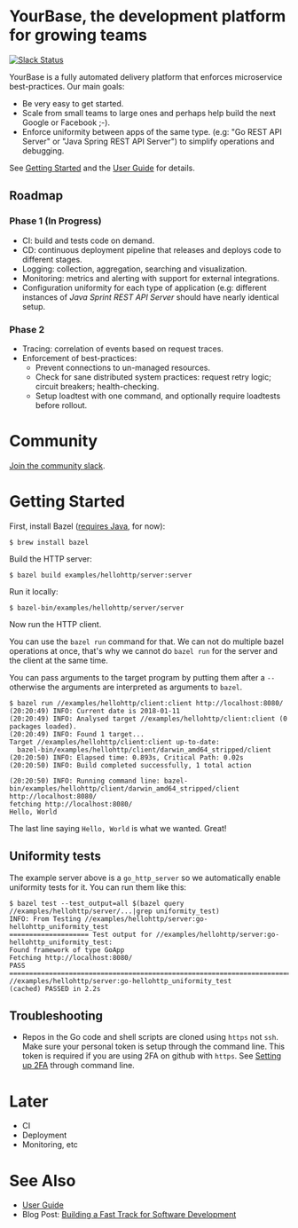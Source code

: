 YourBase, the development platform for growing teams
====================================================

[![Slack Status](http://slack.yourbase.io/badge.svg)](http://slack.yourbase.io)

YourBase is a fully automated delivery platform that enforces microservice best-practices. Our main goals:

-	Be very easy to get started.
-	Scale from small teams to large ones and perhaps help build the next Google or Facebook ;-).
-	Enforce uniformity between apps of the same type. (e.g: "Go REST API Server" or "Java Spring REST API Server") to simplify operations and debugging.

See [Getting Started](#getting-started) and the [User Guide](https://guide.yourbase.io) for details.

Roadmap
-------

### Phase 1 (In Progress)

-	CI: build and tests code on demand.
-	CD: continuous deployment pipeline that releases and deploys code to different stages.
-	Logging: collection, aggregation, searching and visualization.
-	Monitoring: metrics and alerting with support for external integrations.
-	Configuration uniformity for each type of application (e.g: different instances of <i>Java Sprint REST API Server</i> should have nearly identical setup.

### Phase 2

-	Tracing: correlation of events based on request traces.
-	Enforcement of best-practices:
	-	Prevent connections to un-managed resources.
	-	Check for sane distributed system practices: request retry logic; circuit breakers; health-checking.
	-	Setup loadtest with one command, and optionally require loadtests before rollout.

Community
=========

[Join the community slack](http://slack.yourbase.io).

Getting Started
===============

First, install Bazel ([requires Java](https://github.com/yourbase/yourbase/issues/7), for now):

```
$ brew install bazel
```

Build the HTTP server:

```
$ bazel build examples/hellohttp/server:server
```

Run it locally:

```
$ bazel-bin/examples/hellohttp/server/server
```

Now run the HTTP client.

You can use the `bazel run` command for that. We can not do multiple bazel operations at once, that's why we cannot do `bazel run` for the server and the client at the same time.

You can pass arguments to the target program by putting them after a `--` otherwise the arguments are interpreted as arguments to `bazel`.

```
$ bazel run //examples/hellohttp/client:client http://localhost:8080/
(20:20:49) INFO: Current date is 2018-01-11
(20:20:49) INFO: Analysed target //examples/hellohttp/client:client (0 packages loaded).
(20:20:49) INFO: Found 1 target...
Target //examples/hellohttp/client:client up-to-date:
  bazel-bin/examples/hellohttp/client/darwin_amd64_stripped/client
(20:20:50) INFO: Elapsed time: 0.893s, Critical Path: 0.02s
(20:20:50) INFO: Build completed successfully, 1 total action

(20:20:50) INFO: Running command line: bazel-bin/examples/hellohttp/client/darwin_amd64_stripped/client http://localhost:8080/
fetching http://localhost:8080/
Hello, World
```

The last line saying `Hello, World` is what we wanted. Great!

Uniformity tests
-----------------

The example server above is a `go_http_server` so we automatically enable uniformity tests for it. You can run them like this:

```
$ bazel test --test_output=all $(bazel query //examples/hellohttp/server/...|grep uniformity_test)
INFO: From Testing //examples/hellohttp/server:go-hellohttp_uniformity_test
==================== Test output for //examples/hellohttp/server:go-hellohttp_uniformity_test:
Found framework of type GoApp
Fetching http://localhost:8080/
PASS
================================================================================
//examples/hellohttp/server:go-hellohttp_uniformity_test        (cached) PASSED in 2.2s

```

Troubleshooting
---------------

-	Repos in the Go code and shell scripts are cloned using `https` not `ssh`. Make sure your personal token is setup through the command line. This token is required if you are using 2FA on github with `https`. See [Setting up 2FA](https://help.github.com/articles/providing-your-2fa-authentication-code/#through-the-command-line) through command line.


Later
=====

-	CI
-	Deployment
-	Monitoring, etc

# See Also

 - [User Guide](/docs/user-guide/README.md)
 - Blog Post: [Building a Fast Track for Software Development](https://yourbase.io/blog/a-fast-track-for-software-development/)
